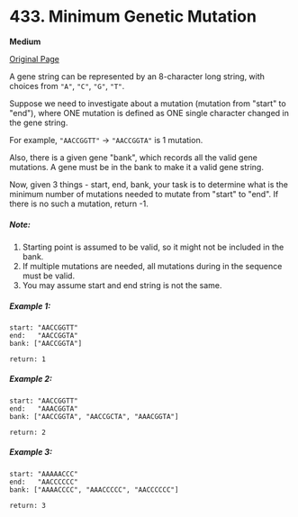 # 433. Minimum Genetic Mutation

**Medium**

[Original Page](https://leetcode.com/problems/minimum-genetic-mutation/)

A gene string can be represented by an 8-character long string, with choices from `"A"`, `"C"`, `"G"`, `"T"`.

Suppose we need to investigate about a mutation (mutation from "start" to "end"), where ONE mutation is defined as ONE single character changed in the gene string.

For example, `"AACCGGTT"` -> `"AACCGGTA"` is 1 mutation.

Also, there is a given gene "bank", which records all the valid gene mutations. A gene must be in the bank to make it a valid gene string.

Now, given 3 things - start, end, bank, your task is to determine what is the minimum number of mutations needed to mutate from "start" to "end". If there is no such a mutation, return -1.

##### Note:
1. Starting point is assumed to be valid, so it might not be included in the bank.
2. If multiple mutations are needed, all mutations during in the sequence must be valid.
3. You may assume start and end string is not the same.

##### Example 1:
```
start: "AACCGGTT"
end:   "AACCGGTA"
bank: ["AACCGGTA"]

return: 1
```

##### Example 2: 
```
start: "AACCGGTT"
end:   "AAACGGTA"
bank: ["AACCGGTA", "AACCGCTA", "AAACGGTA"]

return: 2
```

##### Example 3:
```
start: "AAAAACCC"
end:   "AACCCCCC"
bank: ["AAAACCCC", "AAACCCCC", "AACCCCCC"]

return: 3
```

